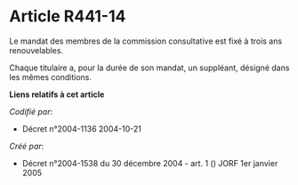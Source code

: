 # Article R441-14

Le mandat des membres de la commission consultative est fixé à trois ans renouvelables.

Chaque titulaire a, pour la durée de son mandat, un suppléant, désigné dans les mêmes conditions.

**Liens relatifs à cet article**

_Codifié par_:

  - Décret n°2004-1136 2004-10-21

_Créé par_:

  - Décret n°2004-1538 du 30 décembre 2004 - art. 1 () JORF 1er janvier 2005
